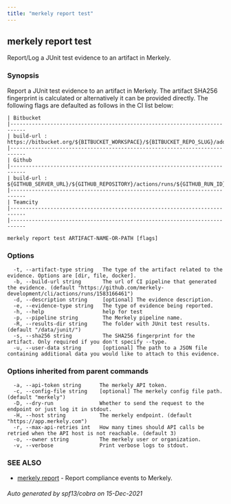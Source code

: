 ```yaml
---
title: "merkely report test"
---
```


## merkely report test

Report/Log a JUnit test evidence to an artifact in Merkely. 

### Synopsis


   Report a JUnit test evidence to an artifact in Merkely. 
   The artifact SHA256 fingerprint is calculated or alternatively it can be provided directly. 
   The following flags are defaulted as follows in the CI list below:

   
	| Bitbucket 
	|---------------------------------------------------------------------------
	| build-url : https://bitbucket.org/${BITBUCKET_WORKSPACE}/${BITBUCKET_REPO_SLUG}/addon/pipelines/home#!/results/${BITBUCKET_BUILD_NUMBER}
	|---------------------------------------------------------------------------
	| Github 
	|---------------------------------------------------------------------------
	| build-url : ${GITHUB_SERVER_URL}/${GITHUB_REPOSITORY}/actions/runs/${GITHUB_RUN_ID}
	|---------------------------------------------------------------------------
	| Teamcity 
	|---------------------------------------------------------------------------
	|---------------------------------------------------------------------------

```
merkely report test ARTIFACT-NAME-OR-PATH [flags]
```

### Options

```
  -t, --artifact-type string   The type of the artifact related to the evidence. Options are [dir, file, docker].
  -b, --build-url string       The url of CI pipeline that generated the evidence. (default "https://github.com/merkely-development/cli/actions/runs/1583166461")
  -d, --description string     [optional] The evidence description.
  -e, --evidence-type string   The type of evidence being reported.
  -h, --help                   help for test
  -p, --pipeline string        The Merkely pipeline name.
  -R, --results-dir string     The folder with JUnit test results. (default "/data/junit/")
  -s, --sha256 string          The SHA256 fingerprint for the artifact. Only required if you don't specify --type.
  -u, --user-data string       [optional] The path to a JSON file containing additional data you would like to attach to this evidence.
```

### Options inherited from parent commands

```
  -a, --api-token string      The merkely API token.
  -c, --config-file string    [optional] The merkely config file path. (default "merkely")
  -D, --dry-run               Whether to send the request to the endpoint or just log it in stdout.
  -H, --host string           The merkely endpoint. (default "https://app.merkely.com")
  -r, --max-api-retries int   How many times should API calls be retried when the API host is not reachable. (default 3)
  -o, --owner string          The merkely user or organization.
  -v, --verbose               Print verbose logs to stdout.
```

### SEE ALSO

* [merkely report](/client_reference/merkely_report/)	 - Report compliance events to Merkely.

###### Auto generated by spf13/cobra on 15-Dec-2021

